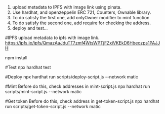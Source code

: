 1. upload metadata to IPFS with image link using pinata. 
2. Use hardhat, and openzeppelin ERC 721, Counters, Ownable library.
3. To do satisfy the first one, add onlyOwner modifier to mint function
4. To do satisfy the second one, add require for checking the address.
5. deploy and test...


#IPFS
upload metadata to ipfs with image link.
https://ipfs.io/ipfs/QmazAaJduTT7zmf4WtsWPTjFZxiVKEkD6Hbeozps1PAJJH

npm install

#Test
npx hardhat test

#Deploy
npx hardhat run scripts/deploy-script.js --network matic

#Mint
Before do this, check addresses in mint-script.js
npx hardhat run scripts/mint-script.js --network matic

#Get token
Before do this, check address in get-token-script.js
npx hardhat run scripts/get-token-script.js --network matic
